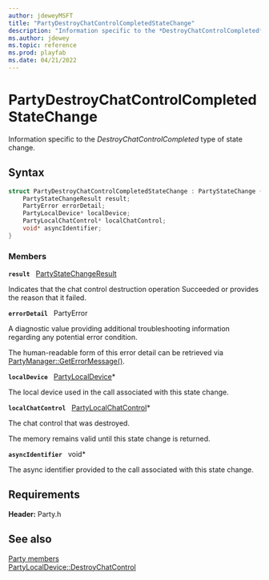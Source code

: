 ```yaml
---
author: jdeweyMSFT
title: "PartyDestroyChatControlCompletedStateChange"
description: "Information specific to the *DestroyChatControlCompleted* type of state change."
ms.author: jdewey
ms.topic: reference
ms.prod: playfab
ms.date: 04/21/2022
---
```


# PartyDestroyChatControlCompletedStateChange  

Information specific to the *DestroyChatControlCompleted* type of state change.  

## Syntax  
  
```cpp
struct PartyDestroyChatControlCompletedStateChange : PartyStateChange {  
    PartyStateChangeResult result;  
    PartyError errorDetail;  
    PartyLocalDevice* localDevice;  
    PartyLocalChatControl* localChatControl;  
    void* asyncIdentifier;  
}  
```
  
### Members  
  
**`result`** &nbsp; [PartyStateChangeResult](../enums/partystatechangeresult.md)  
  
Indicates that the chat control destruction operation Succeeded or provides the reason that it failed.
  
**`errorDetail`** &nbsp; PartyError  
  
A diagnostic value providing additional troubleshooting information regarding any potential error condition.
  
The human-readable form of this error detail can be retrieved via [PartyManager::GetErrorMessage()](../classes/PartyManager/methods/partymanager_geterrormessage.md).
  
**`localDevice`** &nbsp; [PartyLocalDevice](../classes/PartyLocalDevice/partylocaldevice.md)*  
  
The local device used in the call associated with this state change.
  
**`localChatControl`** &nbsp; [PartyLocalChatControl](../classes/PartyLocalChatControl/partylocalchatcontrol.md)*  
  
The chat control that was destroyed.
  
The memory remains valid until this state change is returned.
  
**`asyncIdentifier`** &nbsp; void*  
  
The async identifier provided to the call associated with this state change.
  
  
## Requirements  
  
**Header:** Party.h
  
## See also  
[Party members](../party_members.md)  
[PartyLocalDevice::DestroyChatControl](../classes/PartyLocalDevice/methods/partylocaldevice_destroychatcontrol.md)
  
  

